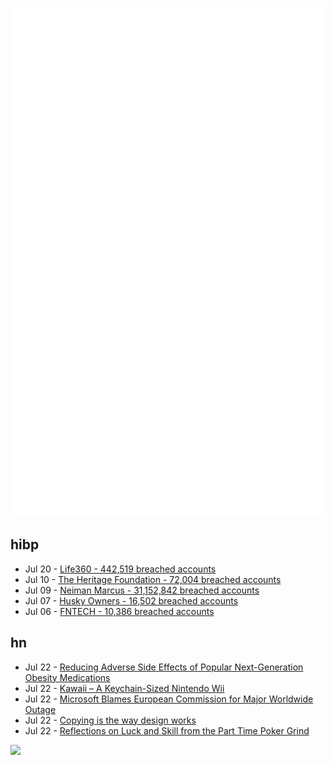 ![Metrics](https://raw.githubusercontent.com/phixion/phixion/master/metrics.svg)

## hibp

<!--
for https://github.com/phixion/phixion/blob/main/.github/workflows/feeds.yml
-->
<!--START_SECTION:haveibeenpwnd-->
- Jul 20 - [Life360 - 442,519 breached accounts](https://haveibeenpwned.com/PwnedWebsites#Life360)
- Jul 10 - [The Heritage Foundation - 72,004 breached accounts](https://haveibeenpwned.com/PwnedWebsites#TheHeritageFoundation)
- Jul 09 - [Neiman Marcus - 31,152,842 breached accounts](https://haveibeenpwned.com/PwnedWebsites#NeimanMarcus)
- Jul 07 - [Husky Owners - 16,502 breached accounts](https://haveibeenpwned.com/PwnedWebsites#HuskyOwners)
- Jul 06 - [FNTECH - 10,386 breached accounts](https://haveibeenpwned.com/PwnedWebsites#RobloxDeveloperConference2024)
<!--END_SECTION:haveibeenpwnd-->

## hn

<!--
for https://github.com/phixion/phixion/blob/main/.github/workflows/feeds.yml
-->
<!--START_SECTION:hn-->
- Jul 22 - [Reducing Adverse Side Effects of Popular Next-Generation Obesity Medications](https://monell.org/monell-center-discovery-could-help-reduce-adverse-side-effects-of-popular-next-generation-obesity-medications/)
- Jul 22 - [Kawaii – A Keychain-Sized Nintendo Wii](https://bitbuilt.net/forums/index.php?threads/kawaii.6474/)
- Jul 22 - [Microsoft Blames European Commission for Major Worldwide Outage](https://www.macrumors.com/2024/07/22/microsoft-blames-european-commission-for-outage/)
- Jul 22 - [Copying is the way design works](https://matthewstrom.com/writing/copying/)
- Jul 22 - [Reflections on Luck and Skill from the Part Time Poker Grind](https://thehobbyist.substack.com/p/800-85k-in-72-hours-reflections-on)
<!--END_SECTION:hn-->

<!--
for https://yhype.me
-->
![](https://hit.yhype.me/github/profile?user_id=13013670)
